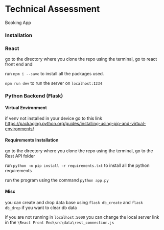 # **Technical Assessment**
Booking App

### **Installation**

### **React**
go to the directory where you clone the repo using the terminal, go to react front end and

run `npm i --save` to install all the packages used.

`npm run dev` to run the server on `localhost:1234`


### **Python  Backend (Flask)**

#### **Virtual Environment**
if venv not installed in your device go to this link
https://packaging.python.org/guides/installing-using-pip-and-virtual-environments/

#### **Requirements Installation**
go to the directory where you clone the repo using the terminal, go to the Rest API folder

run `python -m pip install -r requirements.txt` to install all the python requirements

run the program using the command `python app.py`

#### **Misc**

you can create and drop data base using `flask db_create` and `flask db_drop` if you want to clear db data

if you are not running in `localhost:5000` you can change the local server link in the `\React Front End\src\data\rest_connection.js`






